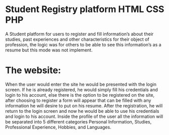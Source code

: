 # Student Registry platform HTML CSS PHP
A Student platform for users to register and fill information’s about their studies, past experiences and other characteristics for their object of profession, the logic was for others to be able to see this information’s as a resume but this mode was not implement.
# The website:
When the user would enter the site he would be presented with the login screen. If he is already registered, he would simply fill his credentials and login to his account, else there is the option to be registered on the site, after choosing to register a form will appear that can be filled with any information he will desire to put on his resume. After the registration, he will return to the login screen and now he would be able to use his credentials and login to his account. Inside the profile of the user all the information will be separated into 5 different categories Personal Information, Studies, Professional Experience, Hobbies, and Languages.
